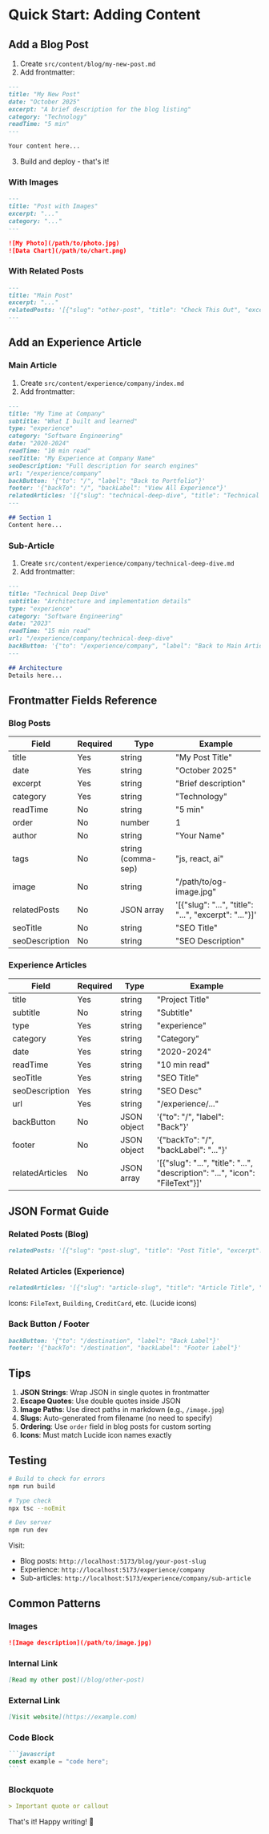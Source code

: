 # Quick Start: Adding Content

## Add a Blog Post

1. Create `src/content/blog/my-new-post.md`
2. Add frontmatter:

```markdown
---
title: "My New Post"
date: "October 2025"
excerpt: "A brief description for the blog listing"
category: "Technology"
readTime: "5 min"
---

Your content here...
```

3. Build and deploy - that's it!

### With Images

```markdown
---
title: "Post with Images"
excerpt: "..."
category: "..."
---

![My Photo](/path/to/photo.jpg)
![Data Chart](/path/to/chart.png)
```

### With Related Posts

```markdown
---
title: "Main Post"
excerpt: "..."
relatedPosts: '[{"slug": "other-post", "title": "Check This Out", "excerpt": "Related content"}]'
---
```

## Add an Experience Article

### Main Article

1. Create `src/content/experience/company/index.md`
2. Add frontmatter:

```markdown
---
title: "My Time at Company"
subtitle: "What I built and learned"
type: "experience"
category: "Software Engineering"
date: "2020-2024"
readTime: "10 min read"
seoTitle: "My Experience at Company Name"
seoDescription: "Full description for search engines"
url: "/experience/company"
backButton: '{"to": "/", "label": "Back to Portfolio"}'
footer: '{"backTo": "/", "backLabel": "View All Experience"}'
relatedArticles: '[{"slug": "technical-deep-dive", "title": "Technical Deep Dive", "description": "Architecture details", "icon": "FileText"}]'
---

## Section 1
Content here...
```

### Sub-Article

1. Create `src/content/experience/company/technical-deep-dive.md`
2. Add frontmatter:

```markdown
---
title: "Technical Deep Dive"
subtitle: "Architecture and implementation details"
type: "experience"
category: "Software Engineering"
date: "2023"
readTime: "15 min read"
url: "/experience/company/technical-deep-dive"
backButton: '{"to": "/experience/company", "label": "Back to Main Article"}'
---

## Architecture
Details here...
```

## Frontmatter Fields Reference

### Blog Posts

| Field | Required | Type | Example |
|-------|----------|------|---------|
| title | Yes | string | "My Post Title" |
| date | Yes | string | "October 2025" |
| excerpt | Yes | string | "Brief description" |
| category | Yes | string | "Technology" |
| readTime | No | string | "5 min" |
| order | No | number | 1 |
| author | No | string | "Your Name" |
| tags | No | string (comma-sep) | "js, react, ai" |
| image | No | string | "/path/to/og-image.jpg" |
| relatedPosts | No | JSON array | '[{"slug": "...", "title": "...", "excerpt": "..."}]' |
| seoTitle | No | string | "SEO Title" |
| seoDescription | No | string | "SEO Description" |

### Experience Articles

| Field | Required | Type | Example |
|-------|----------|------|---------|
| title | Yes | string | "Project Title" |
| subtitle | No | string | "Subtitle" |
| type | Yes | string | "experience" |
| category | Yes | string | "Category" |
| date | Yes | string | "2020-2024" |
| readTime | Yes | string | "10 min read" |
| seoTitle | Yes | string | "SEO Title" |
| seoDescription | Yes | string | "SEO Desc" |
| url | Yes | string | "/experience/..." |
| backButton | No | JSON object | '{"to": "/", "label": "Back"}' |
| footer | No | JSON object | '{"backTo": "/", "backLabel": "..."}' |
| relatedArticles | No | JSON array | '[{"slug": "...", "title": "...", "description": "...", "icon": "FileText"}]' |

## JSON Format Guide

### Related Posts (Blog)
```markdown
relatedPosts: '[{"slug": "post-slug", "title": "Post Title", "excerpt": "Brief description"}]'
```

### Related Articles (Experience)
```markdown
relatedArticles: '[{"slug": "article-slug", "title": "Article Title", "description": "Brief desc", "icon": "FileText"}]'
```

Icons: `FileText`, `Building`, `CreditCard`, etc. (Lucide icons)

### Back Button / Footer
```markdown
backButton: '{"to": "/destination", "label": "Back Label"}'
footer: '{"backTo": "/destination", "backLabel": "Footer Label"}'
```

## Tips

1. **JSON Strings**: Wrap JSON in single quotes in frontmatter
2. **Escape Quotes**: Use double quotes inside JSON
3. **Image Paths**: Use direct paths in markdown (e.g., `/image.jpg`)
4. **Slugs**: Auto-generated from filename (no need to specify)
5. **Ordering**: Use `order` field in blog posts for custom sorting
6. **Icons**: Must match Lucide icon names exactly

## Testing

```bash
# Build to check for errors
npm run build

# Type check
npx tsc --noEmit

# Dev server
npm run dev
```

Visit:
- Blog posts: `http://localhost:5173/blog/your-post-slug`
- Experience: `http://localhost:5173/experience/company`
- Sub-articles: `http://localhost:5173/experience/company/sub-article`

## Common Patterns

### Images
```markdown
![Image description](/path/to/image.jpg)
```

### Internal Link
```markdown
[Read my other post](/blog/other-post)
```

### External Link
```markdown
[Visit website](https://example.com)
```

### Code Block
````markdown
```javascript
const example = "code here";
```
````

### Blockquote
```markdown
> Important quote or callout
```

That's it! Happy writing! 🚀